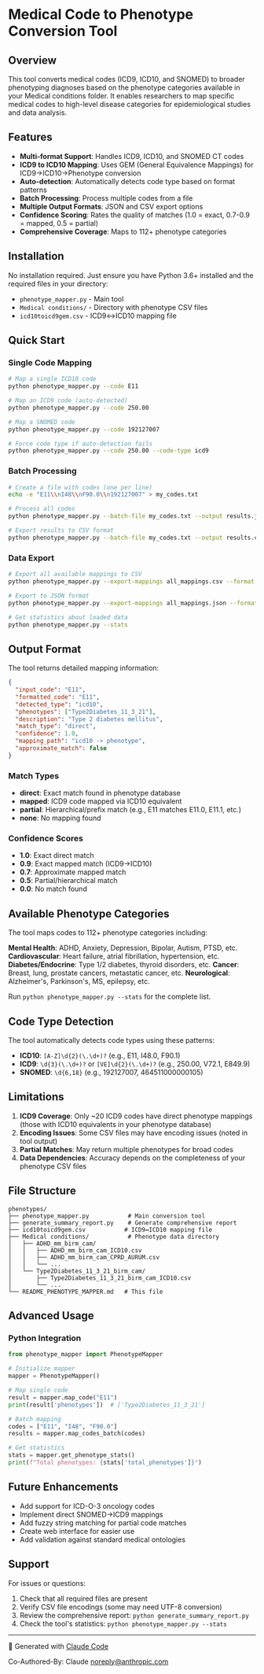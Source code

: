 # Medical Code to Phenotype Conversion Tool

## Overview

This tool converts medical codes (ICD9, ICD10, and SNOMED) to broader phenotyping diagnoses based on the phenotype categories available in your Medical conditions folder. It enables researchers to map specific medical codes to high-level disease categories for epidemiological studies and data analysis.

## Features

- **Multi-format Support**: Handles ICD9, ICD10, and SNOMED CT codes
- **ICD9 to ICD10 Mapping**: Uses GEM (General Equivalence Mappings) for ICD9→ICD10→Phenotype conversion
- **Auto-detection**: Automatically detects code type based on format patterns
- **Batch Processing**: Process multiple codes from a file
- **Multiple Output Formats**: JSON and CSV export options
- **Confidence Scoring**: Rates the quality of matches (1.0 = exact, 0.7-0.9 = mapped, 0.5 = partial)
- **Comprehensive Coverage**: Maps to 112+ phenotype categories

## Installation

No installation required. Just ensure you have Python 3.6+ installed and the required files in your directory:

- `phenotype_mapper.py` - Main tool
- `Medical conditions/` - Directory with phenotype CSV files
- `icd10toicd9gem.csv` - ICD9↔ICD10 mapping file

## Quick Start

### Single Code Mapping
```bash
# Map a single ICD10 code
python phenotype_mapper.py --code E11

# Map an ICD9 code (auto-detected)
python phenotype_mapper.py --code 250.00

# Map a SNOMED code
python phenotype_mapper.py --code 192127007

# Force code type if auto-detection fails
python phenotype_mapper.py --code 250.00 --code-type icd9
```

### Batch Processing
```bash
# Create a file with codes (one per line)
echo -e "E11\\nI48\\nF90.0\\n192127007" > my_codes.txt

# Process all codes
python phenotype_mapper.py --batch-file my_codes.txt --output results.json

# Export results to CSV format
python phenotype_mapper.py --batch-file my_codes.txt --output results.csv --format csv
```

### Data Export
```bash
# Export all available mappings to CSV
python phenotype_mapper.py --export-mappings all_mappings.csv --format csv

# Export to JSON format
python phenotype_mapper.py --export-mappings all_mappings.json --format json

# Get statistics about loaded data
python phenotype_mapper.py --stats
```

## Output Format

The tool returns detailed mapping information:

```json
{
  "input_code": "E11",
  "formatted_code": "E11",
  "detected_type": "icd10",
  "phenotypes": ["Type2Diabetes_11_3_21"],
  "description": "Type 2 diabetes mellitus",
  "match_type": "direct",
  "confidence": 1.0,
  "mapping_path": "icd10 -> phenotype",
  "approximate_match": false
}
```

### Match Types
- **direct**: Exact match found in phenotype database
- **mapped**: ICD9 code mapped via ICD10 equivalent
- **partial**: Hierarchical/prefix match (e.g., E11 matches E11.0, E11.1, etc.)
- **none**: No mapping found

### Confidence Scores
- **1.0**: Exact direct match
- **0.9**: Exact mapped match (ICD9→ICD10)
- **0.7**: Approximate mapped match
- **0.5**: Partial/hierarchical match
- **0.0**: No match found

## Available Phenotype Categories

The tool maps codes to 112+ phenotype categories including:

**Mental Health**: ADHD, Anxiety, Depression, Bipolar, Autism, PTSD, etc.
**Cardiovascular**: Heart failure, atrial fibrillation, hypertension, etc.
**Diabetes/Endocrine**: Type 1/2 diabetes, thyroid disorders, etc.
**Cancer**: Breast, lung, prostate cancers, metastatic cancer, etc.
**Neurological**: Alzheimer's, Parkinson's, MS, epilepsy, etc.

Run `python phenotype_mapper.py --stats` for the complete list.

## Code Type Detection

The tool automatically detects code types using these patterns:

- **ICD10**: `[A-Z]\d{2}(\.\d+)?` (e.g., E11, I48.0, F90.1)
- **ICD9**: `\d{3}(\.\d+)?` or `[VE]\d{2}(\.\d+)?` (e.g., 250.00, V72.1, E849.9)
- **SNOMED**: `\d{6,18}` (e.g., 192127007, 464511000000105)

## Limitations

1. **ICD9 Coverage**: Only ~20 ICD9 codes have direct phenotype mappings (those with ICD10 equivalents in your phenotype database)
2. **Encoding Issues**: Some CSV files may have encoding issues (noted in tool output)
3. **Partial Matches**: May return multiple phenotypes for broad codes
4. **Data Dependencies**: Accuracy depends on the completeness of your phenotype CSV files

## File Structure

```
phenotypes/
├── phenotype_mapper.py           # Main conversion tool
├── generate_summary_report.py    # Generate comprehensive report
├── icd10toicd9gem.csv           # ICD9↔ICD10 mapping file
├── Medical conditions/           # Phenotype data directory
│   ├── ADHD_mm_birm_cam/
│   │   ├── ADHD_mm_birm_cam_ICD10.csv
│   │   ├── ADHD_mm_birm_cam_CPRD_AURUM.csv
│   │   └── ...
│   └── Type2Diabetes_11_3_21_birm_cam/
│       ├── Type2Diabetes_11_3_21_birm_cam_ICD10.csv
│       └── ...
└── README_PHENOTYPE_MAPPER.md   # This file
```

## Advanced Usage

### Python Integration
```python
from phenotype_mapper import PhenotypeMapper

# Initialize mapper
mapper = PhenotypeMapper()

# Map single code
result = mapper.map_code("E11")
print(result['phenotypes'])  # ['Type2Diabetes_11_3_21']

# Batch mapping
codes = ["E11", "I48", "F90.0"]
results = mapper.map_codes_batch(codes)

# Get statistics
stats = mapper.get_phenotype_stats()
print(f"Total phenotypes: {stats['total_phenotypes']}")
```

## Future Enhancements

- Add support for ICD-O-3 oncology codes
- Implement direct SNOMED→ICD9 mappings
- Add fuzzy string matching for partial code matches
- Create web interface for easier use
- Add validation against standard medical ontologies

## Support

For issues or questions:
1. Check that all required files are present
2. Verify CSV file encodings (some may need UTF-8 conversion)
3. Review the comprehensive report: `python generate_summary_report.py`
4. Check the tool's statistics: `python phenotype_mapper.py --stats`

---

🤖 Generated with [Claude Code](https://claude.ai/code)

Co-Authored-By: Claude <noreply@anthropic.com>